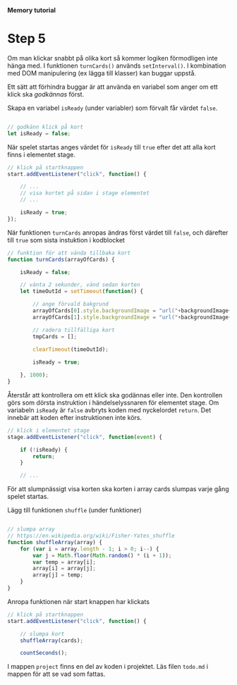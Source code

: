 **Memory tutorial**

# Step 5

Om man klickar snabbt på olika kort så kommer logiken förmodligen inte hänga med. I funktionen `turnCards()` används `setInterval()`.
I kombination med DOM manipulering (ex lägga till klasser) kan buggar uppstå.

Ett sätt att förhindra buggar är att använda en variabel som anger om ett klick ska *godkännas* först.

Skapa en variabel `isReady` (under variabler) som förvalt får värdet `false`.

```js

// godkänn klick på kort 
let isReady = false;

```

När spelet startas anges värdet för `isReady` till `true` efter det att alla kort finns i elementet stage.

```js
// klick på startknappen
start.addEventListener("click", function() {

    // ...
    // visa kortet på sidan i stage elementet
    // ...

    isReady = true;
});

```

När funktionen `turnCards` anropas ändras först värdet till `false`, och därefter till `true` som sista instuktion i kodblocket

```js
// funktion för att vända tillbaka kort
function turnCards(arrayOfCards) {

    isReady = false;

    // vänta 2 sekunder, vänd sedan korten
    let timeOutId = setTimeout(function() {

        // ange förvald bakgrund
        arrayOfCards[0].style.backgroundImage = "url("+backgroundImage+")";
        arrayOfCards[1].style.backgroundImage = "url("+backgroundImage+")";

        // radera tillfälliga kort 
        tmpCards = [];

        clearTimeout(timeOutId);
        
        isReady = true;

    }, 1000);
}
```

   
Återstår att kontrollera om ett klick ska godännas eller inte. Den kontrollen görs som dörsta instruktion i händelselyssnaren för elementet stage.
Om variabeln `isReady` är `false` avbryts koden med nyckelordet `return`. Det innebär att koden efter instruktionen inte körs.

```js
// klick i elementet stage
stage.addEventListener("click", function(event) {

    if (!isReady) {
        return;
    }

    // ...

```


För att slumpnässigt visa korten ska korten i array cards slumpas varje gång spelet startas.

Lägg till funktionen `shuffle` (under funktioner)

```js

// slumpa array
// https://en.wikipedia.org/wiki/Fisher-Yates_shuffle
function shuffleArray(array) {
    for (var i = array.length - 1; i > 0; i--) {
        var j = Math.floor(Math.random() * (i + 1));
        var temp = array[i];
        array[i] = array[j];
        array[j] = temp;
    }
}
```

Anropa funktionen när start knappen har klickats

```js
// klick på startknappen
start.addEventListener("click", function() {

    // slumpa kort
    shuffleArray(cards);

    countSeconds();

```

I mappen `project` finns en del av koden i projektet. Läs filen `todo.md` i mappen för att se vad som fattas.